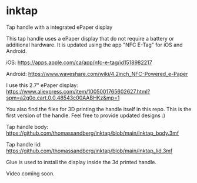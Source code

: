 # inktap
Tap handle with a integrated ePaper display

This tap handle uses a ePaper display that do not require a battery or additional hardware.
It is updated using the app "NFC E-Tag" for iOS and Android.

iOS:
https://apps.apple.com/ca/app/nfc-e-tag/id1518982217

Android:
https://www.waveshare.com/wiki/4.2inch_NFC-Powered_e-Paper

I use this 2.7" ePaper display:
https://www.aliexpress.com/item/1005001765602627.html?spm=a2g0o.cart.0.0.48543c00AABHKz&mp=1

You also find the files for 3D printing the handle itself in this repo.
This is the first version of the handle. Feel free to provide updated designs :)

Tap handle body:
https://github.com/thomassandberg/inktap/blob/main/Inktap_body.3mf

Tap handle lid:
https://github.com/thomassandberg/inktap/blob/main/Inktap_lid.3mf

Glue is used to install the display inside the 3d printed handle.

Video coming soon.
